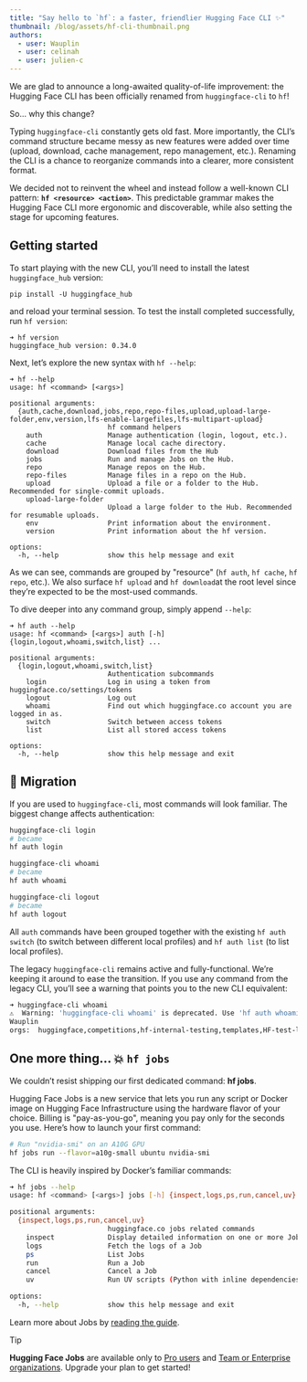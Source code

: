 ```yaml
---
title: "Say hello to `hf`: a faster, friendlier Hugging Face CLI ✨"
thumbnail: /blog/assets/hf-cli-thumbnail.png
authors:
  - user: Wauplin
  - user: celinah
  - user: julien-c
---
```


We are glad to announce a long-awaited quality-of-life improvement: the Hugging Face CLI has been officially renamed from `huggingface-cli` to `hf`!

So... why this change?

Typing `huggingface-cli` constantly gets old fast. More importantly, the CLI’s command structure became messy as new features were added over time (upload, download, cache management, repo management, etc.). Renaming the CLI is a chance to reorganize commands into a clearer, more consistent format.

We decided not to reinvent the wheel and instead follow a well-known CLI pattern: **`hf <resource> <action>`**. This predictable grammar makes the Hugging Face CLI more ergonomic and discoverable, while also setting the stage for upcoming features.

## Getting started

To start playing with the new CLI, you’ll need to install the latest `huggingface_hub` version:

```
pip install -U huggingface_hub
```

and reload your terminal session. To test the install completed successfully, run `hf version`:

```
➜ hf version
huggingface_hub version: 0.34.0
```

Next, let’s explore the new syntax with `hf --help`:

```
➜ hf --help
usage: hf <command> [<args>]

positional arguments:
  {auth,cache,download,jobs,repo,repo-files,upload,upload-large-folder,env,version,lfs-enable-largefiles,lfs-multipart-upload}
                        hf command helpers
    auth                Manage authentication (login, logout, etc.).
    cache               Manage local cache directory.
    download            Download files from the Hub
    jobs                Run and manage Jobs on the Hub.
    repo                Manage repos on the Hub.
    repo-files          Manage files in a repo on the Hub.
    upload              Upload a file or a folder to the Hub. Recommended for single-commit uploads.
    upload-large-folder
                        Upload a large folder to the Hub. Recommended for resumable uploads.
    env                 Print information about the environment.
    version             Print information about the hf version.

options:
  -h, --help            show this help message and exit
```

As we can see, commands are grouped by "resource" (`hf auth`, `hf cache`, `hf repo`, etc.). We also surface `hf upload` and `hf download`at the root level since they’re expected to be the most-used commands.

To dive deeper into any command group, simply append `--help`:

```
➜ hf auth --help
usage: hf <command> [<args>] auth [-h] {login,logout,whoami,switch,list} ...

positional arguments:
  {login,logout,whoami,switch,list}
                        Authentication subcommands
    login               Log in using a token from huggingface.co/settings/tokens
    logout              Log out
    whoami              Find out which huggingface.co account you are logged in as.
    switch              Switch between access tokens
    list                List all stored access tokens

options:
  -h, --help            show this help message and exit
```

## 🔀 Migration

If you are used to `huggingface-cli`, most commands will look familiar. The biggest change affects authentication:


```bash
huggingface-cli login
# became
hf auth login
```

```bash
huggingface-cli whoami
# became
hf auth whoami
```

```bash
huggingface-cli logout
# became
hf auth logout
```

All `auth` commands have been grouped together with the existing `hf auth switch` (to switch between different local profiles) and `hf auth list` (to list local profiles).

The legacy `huggingface-cli` remains active and fully-functional. We’re keeping it around to ease the transition. If you use any command from the legacy CLI, you’ll see a warning that points you to the new CLI equivalent:

```bash
➜ huggingface-cli whoami
⚠️  Warning: 'huggingface-cli whoami' is deprecated. Use 'hf auth whoami' instead.
Wauplin
orgs:  huggingface,competitions,hf-internal-testing,templates,HF-test-lab,Gradio-Themes,autoevaluate,HuggingFaceM4,HuggingFaceH4,open-source-metrics,sd-concepts-library,hf-doc-build,hf-accelerate,HFSmolCluster,open-llm-leaderboard,pbdeeplinks,discord-community,llhf,sllhf,mt-metrics,DDUF,hf-inference,changelog,tiny-agents
```

## One more thing... 💥 `hf jobs`

We couldn’t resist shipping our first dedicated command: **hf jobs**.

Hugging Face Jobs is a new service that lets you run any script or Docker image on Hugging Face Infrastructure using the hardware flavor of your choice. Billing is "pay-as-you-go", meaning you pay only for the seconds you use. Here’s how to launch your first command:

```bash
# Run "nvidia-smi" on an A10G GPU
hf jobs run --flavor=a10g-small ubuntu nvidia-smi
```

The CLI is heavily inspired by Docker’s familiar commands:

```bash
➜ hf jobs --help
usage: hf <command> [<args>] jobs [-h] {inspect,logs,ps,run,cancel,uv} ...

positional arguments:
  {inspect,logs,ps,run,cancel,uv}
                        huggingface.co jobs related commands
    inspect             Display detailed information on one or more Jobs
    logs                Fetch the logs of a Job
    ps                  List Jobs
    run                 Run a Job
    cancel              Cancel a Job
    uv                  Run UV scripts (Python with inline dependencies) on HF infrastructure

options:
  -h, --help            show this help message and exit
```

Learn more about Jobs by [reading the guide](https://huggingface.co/docs/huggingface_hub/main/en/guides/jobs).

> [!TIP]
> **Hugging Face Jobs** are available only to [Pro users](https://huggingface.co/pro) and [Team or Enterprise organizations](https://huggingface.co/enterprise). Upgrade your plan to get started!
